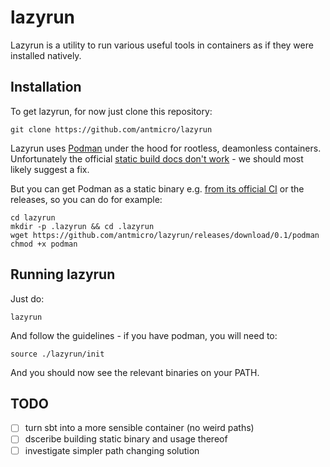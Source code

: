 # lazyrun

Lazyrun is a utility to run various useful tools in containers as if they were installed natively.

## Installation

To get lazyrun, for now just clone this repository:

```
git clone https://github.com/antmicro/lazyrun
```

Lazyrun uses [Podman](https://podman.io/) under the hood for rootless, deamonless containers.
Unfortunately the official [static build docs don't work](https://podman.io/getting-started/installation#static-build) - we should most likely suggest a fix.

But you can get Podman as a static binary e.g. [from its official CI](https://cirrus-ci.com/task/5125306349518848) or the releases, so you can do for example:

```
cd lazyrun
mkdir -p .lazyrun && cd .lazyrun
wget https://github.com/antmicro/lazyrun/releases/download/0.1/podman
chmod +x podman
```

## Running lazyrun

Just do:

```
lazyrun
```

And follow the guidelines - if you have podman, you will need to:

```
source ./lazyrun/init
```

And you should now see the relevant binaries on your PATH.

## TODO

* [ ] turn sbt into a more sensible container (no weird paths)
* [ ] dsceribe building static binary and usage thereof
* [ ] investigate simpler path changing solution
